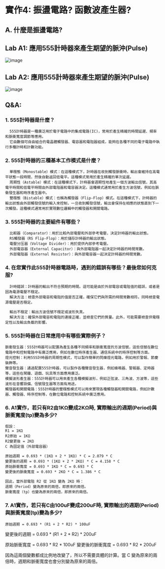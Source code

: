 # 實作4: 振盪電路? 函數波產生器?
## A. 什麼是振盪電路?
## Lab A1: 應用555計時器來產生期望的脈沖(Pulse)
![image](https://github.com/Jerry951230/EC2024/assets/162287588/5af76f6d-a1bc-4cde-a855-d00d6a1df254)

## Lab A2: 應用555計時器來產生期望的脈沖(Pulse)
![image](https://github.com/Jerry951230/EC2024/assets/162287588/cdcb48bd-319e-43ee-b266-fdf781a9516b)

## Q&A:

### **1. 555計時器是什麼？**
      555計時器是一種廣泛用於電子電路中的集成電路(IC)，常用於產生精確的時間延遲、頻率和脈衝寬度調節等應用。
      它由數個可自由組合的電晶體觸發器、電容器和電阻器組成，能夠在各種不同的電子電路中執行多種計時和計數功能。
      
### **2. 555計時器的三種基本工作模式是什麼？**
      單穩態（Monostable）模式：在這種模式下，計時器在收到觸發脈衝時，輸出會維持在高電平狀態一段時間，然後自動返回低電平。這種模式常用於產生精確的單次延遲。
      周期性（Astable）模式：在這種模式下，計時器會週期性地產生一個方波輸出信號，其高電平時間和低電平時間由外部電阻器和電容器決定。這種模式通常用於產生方波信號，例如在脈衝發生器和時序產生器中。
      雙穩態（Bistable）模式：也稱為觸發器（Flip-Flop）模式。在這種模式下，計時器的輸出狀態由外部觸發信號的輸入來控制，一旦收到觸發信號，輸出會保持在相應的狀態直到下一次觸發。這種模式通常用於實現數位邏輯中的觸發器和開關電路。
### **3. 555計時器的主要組件有哪些？**
      比較器（Comparator）：用於比較內部電壓和外部參考電壓，決定計時器的輸出狀態。
      RS觸發器（RS Flip-Flop）：用於儲存計時器的輸出狀態。
      電壓分压器（Voltage Divider）：用於提供內部參考電壓。
      外部電容器（External Capacitor）：與外部電阻器一起決定計時器的時間常數。
      外部電阻器（External Resistor）：與外部電容器一起決定計時器的時間常數。
### **4. 在您實作此555計時器電路時，遇到的錯誤有哪些？最後您如何克服?**
      計時錯誤：計時器的輸出不符合預期的時間。這可能是由於外部電容或電阻值的錯誤，或者是因為電源電壓不穩定。
      解決方法：檢查外部電容和電阻的值是否正確，確保它們與所需的時間常數相符。同時檢查電源電壓是否穩定。
      
      輸出不穩定：輸出方波信號不穩定或波形失真。
      解決方法：確保外部電容和電阻的連接正確，並檢查它們的質量。此外，可能需要檢查供電穩定性以及輸出負載的影響。
### 5. **555計時器在日常應用中有哪些實際例子？**
    脈衝發生器：555計時器可以配置為產生各種不同頻率和脈衝寬度的方波信號，這些信號在數位電路中和控制電路中有廣泛應用，例如在數位時序產生器、通信系統中的時序控制等方面。
    燈光控制：利用555計時器的周期性模式，可以製作簡單的閃爍燈光電路，例如用於警報、節慶裝飾等。
    聲音發生器：通過配置555計時器，可以製作各種聲音發生器，例如蜂鳴器、警報器、定時器等，這些在鬧鐘、遊戲、玩具等方面應用廣泛。
    模擬波形產生器：555計時器可以用來產生各種模擬波形，例如正弦波、三角波、方波等，這些波形在音響設備、信號發生器等方面有用途。
    觸發器和開關電路：555計時器的雙穩態模式可以用來實現各種觸發器和開關電路，例如計數器、觸發器、時序控制等，在數位電路和控制系統中廣泛應用。
### 6. A1實作，若只有R2由1K**Ω**變成2K**Ω**時, 實際輸出的週期(Period)與脈衝寬度(tp)變為多少? 
    假設：
    R1 = 1KΩ
    R2原始 = 1KΩ
    R2變更後 = 2KΩ
    C 為固定值（外部電容器）
    
    原始週期 = 0.693 * (1KΩ + 2 * 1KΩ) * C = 2.079 * C
    變更後的週期 = 0.693 * (1KΩ + 2 * 2KΩ) * C = 4.158 * C
    原始脈衝寬度 = 0.693 * 1KΩ * C = 0.693 * C
    變更後的脈衝寬度 = 0.693 * 2KΩ * C = 1.386 * C
    
    因此，當外部電阻 R2 從 1KΩ 變為 2KΩ 時：
    週期（Period）變為原來的兩倍，即原來的兩倍。
    脈衝寬度（tp）也變為原來的兩倍，即原來的兩倍。
### 7. A1實作，若只有C由100uF變成200uF時, 實際輸出的週期(Period)與脈衝寬度(tp)變為多少? 
    原始週期 = 0.693 * (R1 + 2 * R2) * 100uF
變更後的週期 = 0.693 * (R1 + 2 * R2) * 200uF

原始脈衝寬度 = 0.693 * R2 * 100uF
變更後的脈衝寬度 = 0.693 * R2 * 200uF

因為這兩個變數都成比例地改變了，所以不需要具體的計算。當 C 變為原來的兩倍時，週期和脈衝寬度也會分別變為原來的兩倍。
